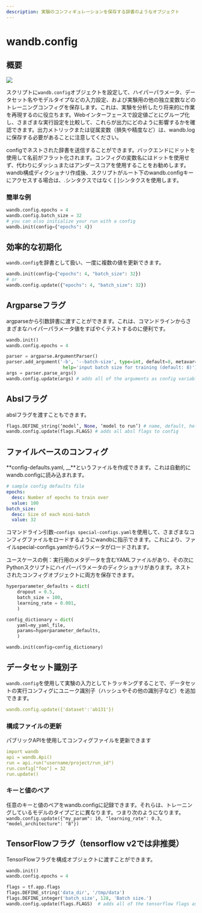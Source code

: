 ```yaml
---
description: 実験のコンフィギュレーションを保存する辞書のようなオブジェクト
---
```


# wandb.config

##  概要

[![](https://colab.research.google.com/assets/colab-badge.svg)](https://colab.research.google.com/github/wandb/examples/blob/master/colabs/wandb-config/Configs_in_W%26B.ipynb)

スクリプトに`wandb.config`オブジェクトを設定して、ハイパーパラメータ、データセット名やモデルタイプなどの入力設定、および実験用の他の独立変数などのトレーニングコンフィグを保存します。これは、実験を分析したり将来的に作業を再現するのに役立ちます。Webインターフェースで設定値ごとにグループ化し、さまざまな実行設定を比較して、これらが出力にどのように影響するかを確認できます。出力メトリックまたは従属変数（損失や精度など）は、wandb.logに保存する必要があることに注意してください。

configでネストされた辞書を送信することができます。バックエンドにドットを使用して名前がフラット化されます。コンフィグの変数名にはドットを使用せず、代わりにダッシュまたはアンダースコアを使用することをお勧めします。wandb構成ディクショナリ作成後、スクリプトがルート下のwandb.configキーにアクセスする場合は、.シンタクスではなく \[ \]シンタクスを使用します。

###  簡単な例

```python
wandb.config.epochs = 4
wandb.config.batch_size = 32
# you can also initialize your run with a config
wandb.init(config={"epochs": 4})
```

##  効率的な初期化

 `wandb.config`を辞書として扱い、一度に複数の値を更新できます。

```python
wandb.init(config={"epochs": 4, "batch_size": 32})
# or
wandb.config.update({"epochs": 4, "batch_size": 32})
```

## Argparseフラグ

argparseから引数辞書に渡すことができます。これは、コマンドラインからさまざまなハイパーパラメータ値をすばやくテストするのに便利です。

```python
wandb.init()
wandb.config.epochs = 4

parser = argparse.ArgumentParser()
parser.add_argument('-b', '--batch-size', type=int, default=8, metavar='N',
                     help='input batch size for training (default: 8)')
args = parser.parse_args()
wandb.config.update(args) # adds all of the arguments as config variables
```

## Abslフラグ

abslフラグを渡すこともできます。

```python
flags.DEFINE_string(‘model’, None, ‘model to run’) # name, default, help
wandb.config.update(flags.FLAGS) # adds all absl flags to config
```

## **ファイルベースのコンフィグ**

**config-defaults.yaml, \_\_**というファイルを作成できます。これは自動的にwandb.configに読み込まれます。

```yaml
# sample config defaults file
epochs:
  desc: Number of epochs to train over
  value: 100
batch_size:
  desc: Size of each mini-batch
  value: 32
```

コマンドライン引数`—configs special-configs.yaml`を使用して、さまざまなコンフィグファイルをロードするようにwandbに指示できます。これにより、ファイルspecial-configs.yamlからパラメータがロードされます。

ユースケースの例：実行用のメタデータを含むYAMLファイルがあり、その次にPythonスクリプトにハイパーパラメータのディクショナリがあります。ネストされたコンフィグオブジェクトに両方を保存できます。

```python
hyperparameter_defaults = dict(
    dropout = 0.5,
    batch_size = 100,
    learning_rate = 0.001,
    )

config_dictionary = dict(
    yaml=my_yaml_file,
    params=hyperparameter_defaults,
    )

wandb.init(config=config_dictionary)
```

## データセット識別子

 `wandb.config`を使用して実験の入力としてトラッキングすることで、データセットの実行コンフィグにユニーク識別子（ハッシュやその他の識別子など）を追加できます。

```yaml
wandb.config.update({'dataset':'ab131'})
```

### 構成ファイルの更新

パブリックAPIを使用してコンフィグファイルを更新できます

```yaml
import wandb
api = wandb.Api()
run = api.run("username/project/run_id")
run.config["foo"] = 32
run.update()
```

###  **キーと値のペア**

任意のキーと値のペアをwandb.configに記録できます。それらは、トレーニングしているモデルのタイプごとに異なります。つまり次のようになります。`wandb.config.update({"my_param": 10, "learning_rate": 0.3, "model_architecture": "B"})`

## TensorFlowフラグ（tensorflow v2では非推奨）

TensorFlowフラグを構成オブジェクトに渡すことができます。 

```python
wandb.init()
wandb.config.epochs = 4

flags = tf.app.flags
flags.DEFINE_string('data_dir', '/tmp/data')
flags.DEFINE_integer('batch_size', 128, 'Batch size.')
wandb.config.update(flags.FLAGS)  # adds all of the tensorflow flags as config
```


